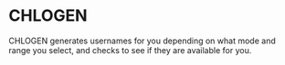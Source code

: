 # CHLOGEN
CHLOGEN generates usernames for you depending on what mode and range you select, and checks to see if they are available for you.
